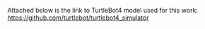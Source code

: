 Attached below is the link to TurtleBot4 model used for this work:
https://github.com/turtlebot/turtlebot4_simulator

